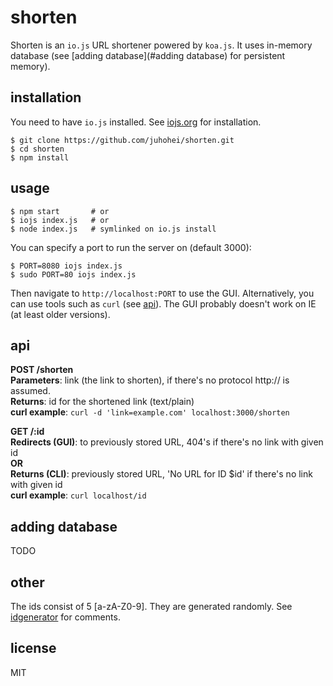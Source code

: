 shorten
===

Shorten is an `io.js` URL shortener powered by `koa.js`. It uses in-memory database (see [adding database](#adding database) for persistent memory).

installation
---

You need to have `io.js` installed. See [iojs.org](https://iojs.org) for installation.

    $ git clone https://github.com/juhohei/shorten.git
    $ cd shorten
    $ npm install

usage
---

    $ npm start       # or
    $ iojs index.js   # or
    $ node index.js   # symlinked on io.js install


You can specify a port to run the server on (default 3000):

    $ PORT=8080 iojs index.js
    $ sudo PORT=80 iojs index.js

Then navigate to `http://localhost:PORT` to use the GUI. Alternatively, you can use tools such as `curl` (see [api](#api)). The GUI probably doesn't work on IE (at least older versions).

api
---

**POST /shorten**  
**Parameters**: link (the link to shorten), if there's no protocol http:// is assumed.  
**Returns**: id for the shortened link (text/plain)  
**curl example**: `curl -d 'link=example.com' localhost:3000/shorten`


**GET /:id**  
**Redirects (GUI)**: to previously stored URL, 404's if there's no link with given id  
**OR**  
**Returns (CLI)**: previously stored URL, 'No URL for ID $id' if there's no link with given id  
**curl example**: `curl localhost/id`

adding database
---

TODO

other
---

The ids consist of 5 [a-zA-Z0-9]. They are generated randomly. See [idgenerator](lib/idgenerator.js) for comments.

license
---

MIT

